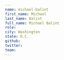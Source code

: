 ```yaml
---
name: michael-balint
first_name: Michael
last_name: Balint
full_name: Michael Balint
role: 
city: Washington
state: D.C.
github:
twitter:
team: 
---
```

